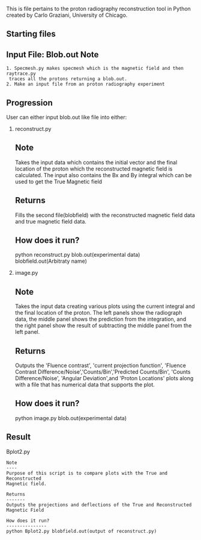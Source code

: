 This is file pertains to the proton radiography reconstruction tool in Python
created by Carlo Graziani, University of Chicago.

Starting files
--------------
Input File: Blob.out
  Note
  ----
    1. Specmesh.py makes specmesh which is the magnetic field and then raytrace.py
     traces all the protons returning a blob.out.
    2. Make an input file from an proton radiography experiment

Progression
-----------
User can either input blob.out like file into either:
  1. reconstruct.py

        Note
        ----
        Takes the input data which contains the initial vector and the final location
        of the proton which the reconstructed magnetic field is calculated. The input
        also contains the Bx and By integral which can be used to get the True Magnetic field

        Returns
        -------
        Fills the second file(blobfield) with the reconstructed magnetic field data and
        true magnetic field data.

        How does it run?
        ---------------
        python reconstruct.py blob.out(experimental data) blobfield.out(Arbitraty name)

  2. image.py

        Note
        ----
        Takes the input data creating various plots using the current integral and
        the final location of the proton. The left panels show the radiograph data,
        the middle panel shows the prediction from the integration, and the right
        panel show the result of subtracting the middle panel from the left panel.

        Returns
        -------
        Outputs the 'Fluence contrast', 'current projection function',
        'Fluence Contrast Difference/Noise','Counts/Bin','Predicted Counts/Bin',
        'Counts Difference/Noise',  'Angular Deviation',and 'Proton Locations' plots
        along with a file that has numerical data that supports the plot.


        How does it run?
        ---------------
        python image.py blob.out(experimental data)

Result
------
  Bplot2.py

    Note
    ----
    Purpose of this script is to compare plots with the True and Reconstructed
    Magnetic field.

    Returns
    -------
    Outputs the projections and deflections of the True and Reconstructed Magnetic Field

    How does it run?
    ---------------
    python Bplot2.py blobfield.out(output of reconstruct.py)
